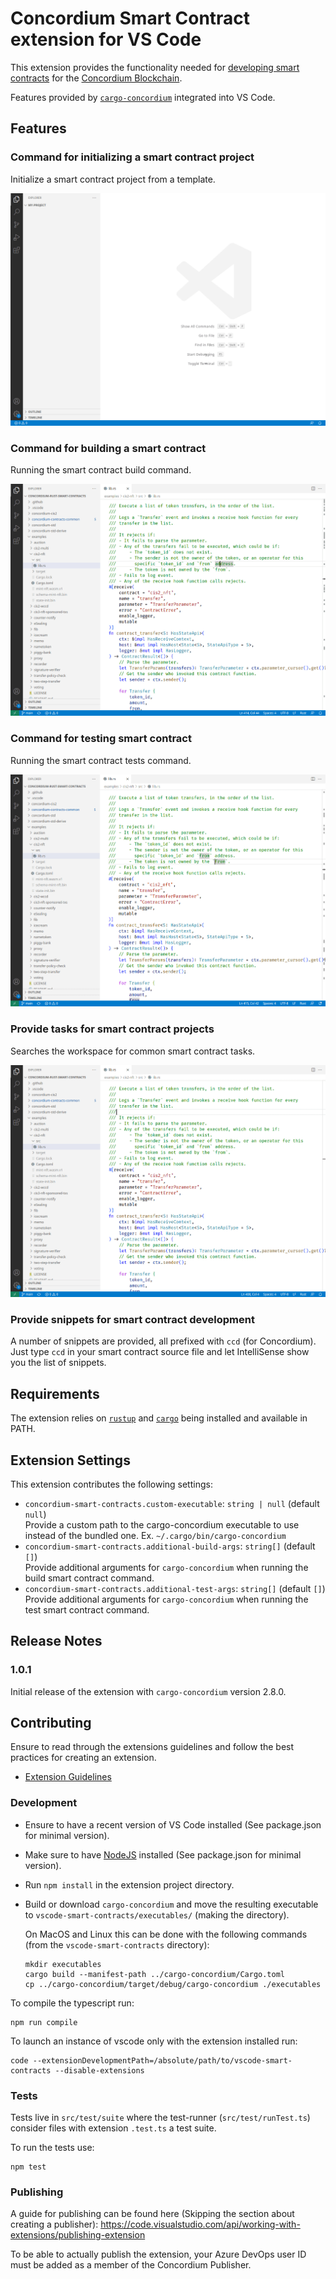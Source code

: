 # Concordium Smart Contract extension for VS Code

This extension provides the functionality needed for [developing smart contracts](https://developer.concordium.software/en/mainnet/smart-contracts/general/introduction.html) for the [Concordium Blockchain](https://concordium.com/).

Features provided by [`cargo-concordium`](https://github.com/Concordium/concordium-smart-contract-tools/tree/main/cargo-concordium) integrated into VS Code.

## Features

### Command for initializing a smart contract project

Initialize a smart contract project from a template.

![](https://github.com/Concordium/concordium-smart-contract-tools/raw/main/vscode-smart-contracts/assets/init-contract.gif)

### Command for building a smart contract

Running the smart contract build command.

![](https://github.com/Concordium/concordium-smart-contract-tools/raw/main/vscode-smart-contracts/assets/build-contract.gif)

### Command for testing smart contract

Running the smart contract tests command.

![](https://github.com/Concordium/concordium-smart-contract-tools/raw/main/vscode-smart-contracts/assets/test-contract.gif)

### Provide tasks for smart contract projects

Searches the workspace for common smart contract tasks.

![](https://github.com/Concordium/concordium-smart-contract-tools/raw/main/vscode-smart-contracts/assets/run-task-build.gif)

### Provide snippets for smart contract development

A number of snippets are provided, all prefixed with `ccd` (for Concordium).
Just type `ccd` in your smart contract source file and let IntelliSense show you the list of snippets.

## Requirements

The extension relies on [`rustup`](https://rustup.rs/) and [`cargo`](https://doc.rust-lang.org/cargo/) being installed and available in PATH.

## Extension Settings

This extension contributes the following settings:

* `concordium-smart-contracts.custom-executable`: `string | null` (default `null`) <br>
  Provide a custom path to the cargo-concordium executable to use instead of the bundled one. Ex. `~/.cargo/bin/cargo-concordium`
* `concordium-smart-contracts.additional-build-args`: `string[]` (default `[]`) <br>
  Provide additional arguments for `cargo-concordium` when running the build smart contract command.
* `concordium-smart-contracts.additional-test-args`: `string[]` (default `[]`) <br>
  Provide additional arguments for `cargo-concordium` when running the test smart contract command.


## Release Notes

### 1.0.1

Initial release of the extension with `cargo-concordium` version 2.8.0.


## Contributing

Ensure to read through the extensions guidelines and follow the best practices for creating an extension.

* [Extension Guidelines](https://code.visualstudio.com/api/references/extension-guidelines)

### Development

- Ensure to have a recent version of VS Code installed (See package.json for minimal version).
- Make sure to have [NodeJS](https://nodejs.org/en) installed (See package.json for minimal version).
- Run `npm install` in the extension project directory.
- Build or download `cargo-concordium` and move the resulting executable to `vscode-smart-contracts/executables/` (making the directory).

  On MacOS and Linux this can be done with the following commands (from the `vscode-smart-contracts` directory):

  ```
  mkdir executables
  cargo build --manifest-path ../cargo-concordium/Cargo.toml
  cp ../cargo-concordium/target/debug/cargo-concordium ./executables
  ```

To compile the typescript run:
```
npm run compile
```

To launch an instance of vscode only with the extension installed run:
```
code --extensionDevelopmentPath=/absolute/path/to/vscode-smart-contracts --disable-extensions
```

### Tests

Tests live in `src/test/suite` where the test-runner (`src/test/runTest.ts`) consider files with extension `.test.ts` a test suite.

To run the tests use:
```
npm test
```

### Publishing

A guide for publishing can be found here (Skipping the section about creating a publisher):
https://code.visualstudio.com/api/working-with-extensions/publishing-extension

To be able to actually publish the extension, your Azure DevOps user ID must be added as a member of the Concordium Publisher.

